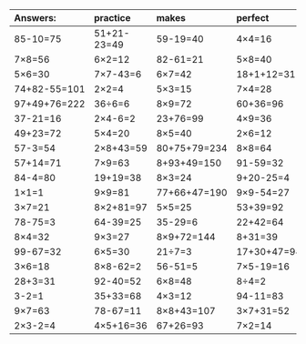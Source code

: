 | Answers: | practice | makes | perfect | ! |
| :--- | :--- | :--- | :--- | :--- |
| 85-10=75 | 51+21-23=49 | 59-19=40 | 4×4=16 | 9+38=47 | 
| 7×8=56 | 6×2=12 | 82-61=21 | 5×8=40 | 76-53=23 | 
| 5×6=30 | 7×7-43=6 | 6×7=42 | 18+1+12=31 | 24÷3=8 | 
| 74+82-55=101 | 2×2=4 | 5×3=15 | 7×4=28 | 44-43=1 | 
| 97+49+76=222 | 36÷6=6 | 8×9=72 | 60+36=96 | 98+42-43=97 | 
| 37-21=16 | 2×4-6=2 | 23+76=99 | 4×9=36 | 2×3-2=4 | 
| 49+23=72 | 5×4=20 | 8×5=40 | 2×6=12 | 8×3-13=11 | 
| 57-3=54 | 2×8+43=59 | 80+75+79=234 | 8×8=64 | 54-50=4 | 
| 57+14=71 | 7×9=63 | 8+93+49=150 | 91-59=32 | 3×7+96=117 | 
| 84-4=80 | 19+19=38 | 8×3=24 | 9+20-25=4 | 98-61=37 | 
| 1×1=1 | 9×9=81 | 77+66+47=190 | 9×9-54=27 | 2×7=14 | 
| 3×7=21 | 8×2+81=97 | 5×5=25 | 53+39=92 | 4×5=20 | 
| 78-75=3 | 64-39=25 | 35-29=6 | 22+42=64 | 18÷6=3 | 
| 8×4=32 | 9×3=27 | 8×9+72=144 | 8+31=39 | 9×4-25=11 | 
| 99-67=32 | 6×5=30 | 21÷7=3 | 17+30+47=94 | 79+18=97 | 
| 3×6=18 | 8×8-62=2 | 56-51=5 | 7×5-19=16 | 9×7-59=4 | 
| 28+3=31 | 92-40=52 | 6×8=48 | 8÷4=2 | 1+53=54 | 
| 3-2=1 | 35+33=68 | 4×3=12 | 94-11=83 | 51+66+96=213 | 
| 9×7=63 | 78-67=11 | 8×8+43=107 | 3×7+31=52 | 17-13=4 | 
| 2×3-2=4 | 4×5+16=36 | 67+26=93 | 7×2=14 | 53-20=33 | 
